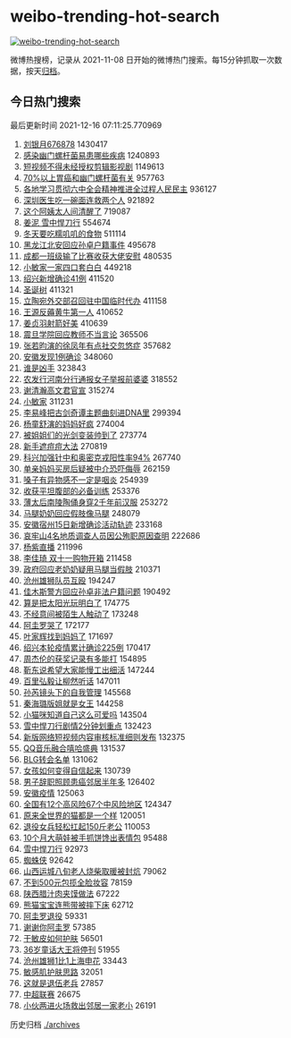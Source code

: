 # weibo-trending-hot-search

[![weibo-trending-hot-search](https://github.com/ameizi/weibo-trending-hot-search/actions/workflows/ci.yml/badge.svg)](https://github.com/ameizi/weibo-trending-hot-search/actions/workflows/ci.yml)

微博热搜榜，记录从 2021-11-08 日开始的微博热门搜索。每15分钟抓取一次数据，按天[归档](./archives)。

## 今日热门搜索

<!-- BEGIN --> 
最后更新时间 2021-12-16 07:11:25.770969 
1. [刘银月676878](https://s.weibo.com/weibo?q=%E5%88%98%E9%93%B6%E6%9C%88676878&Refer=top) 1430417
1. [感染幽门螺杆菌易患哪些疾病](https://s.weibo.com/weibo?q=%23%E6%84%9F%E6%9F%93%E5%B9%BD%E9%97%A8%E8%9E%BA%E6%9D%86%E8%8F%8C%E6%98%93%E6%82%A3%E5%93%AA%E4%BA%9B%E7%96%BE%E7%97%85%23&Refer=top) 1240893
1. [短视频不得未经授权剪辑影视剧](https://s.weibo.com/weibo?q=%23%E7%9F%AD%E8%A7%86%E9%A2%91%E4%B8%8D%E5%BE%97%E6%9C%AA%E7%BB%8F%E6%8E%88%E6%9D%83%E5%89%AA%E8%BE%91%E5%BD%B1%E8%A7%86%E5%89%A7%23&Refer=top) 1149613
1. [70%以上胃癌和幽门螺杆菌有关](https://s.weibo.com/weibo?q=%2370%25%E4%BB%A5%E4%B8%8A%E8%83%83%E7%99%8C%E5%92%8C%E5%B9%BD%E9%97%A8%E8%9E%BA%E6%9D%86%E8%8F%8C%E6%9C%89%E5%85%B3%23&Refer=top) 957763
1. [各地学习贯彻六中全会精神推进全过程人民民主](https://s.weibo.com/weibo?q=%23%E5%90%84%E5%9C%B0%E5%AD%A6%E4%B9%A0%E8%B4%AF%E5%BD%BB%E5%85%AD%E4%B8%AD%E5%85%A8%E4%BC%9A%E7%B2%BE%E7%A5%9E%E6%8E%A8%E8%BF%9B%E5%85%A8%E8%BF%87%E7%A8%8B%E4%BA%BA%E6%B0%91%E6%B0%91%E4%B8%BB%23&Refer=top) 936127
1. [深圳医生吃一碗面连救两个人](https://s.weibo.com/weibo?q=%23%E6%B7%B1%E5%9C%B3%E5%8C%BB%E7%94%9F%E5%90%83%E4%B8%80%E7%A2%97%E9%9D%A2%E8%BF%9E%E6%95%91%E4%B8%A4%E4%B8%AA%E4%BA%BA%23&Refer=top) 921892
1. [这个阿姨太人间清醒了](https://s.weibo.com/weibo?q=%23%E8%BF%99%E4%B8%AA%E9%98%BF%E5%A7%A8%E5%A4%AA%E4%BA%BA%E9%97%B4%E6%B8%85%E9%86%92%E4%BA%86%23&Refer=top) 719087
1. [姜泥 雪中悍刀行](https://s.weibo.com/weibo?q=%E5%A7%9C%E6%B3%A5%20%E9%9B%AA%E4%B8%AD%E6%82%8D%E5%88%80%E8%A1%8C&Refer=top) 554674
1. [冬天要吃糯叽叽的食物](https://s.weibo.com/weibo?q=%23%E5%86%AC%E5%A4%A9%E8%A6%81%E5%90%83%E7%B3%AF%E5%8F%BD%E5%8F%BD%E7%9A%84%E9%A3%9F%E7%89%A9%23&Refer=top) 511114
1. [黑龙江北安回应孙卓户籍事件](https://s.weibo.com/weibo?q=%23%E9%BB%91%E9%BE%99%E6%B1%9F%E5%8C%97%E5%AE%89%E5%9B%9E%E5%BA%94%E5%AD%99%E5%8D%93%E6%88%B7%E7%B1%8D%E4%BA%8B%E4%BB%B6%23&Refer=top) 495678
1. [成都一班级输了比赛收获大佬安慰](https://s.weibo.com/weibo?q=%23%E6%88%90%E9%83%BD%E4%B8%80%E7%8F%AD%E7%BA%A7%E8%BE%93%E4%BA%86%E6%AF%94%E8%B5%9B%E6%94%B6%E8%8E%B7%E5%A4%A7%E4%BD%AC%E5%AE%89%E6%85%B0%23&Refer=top) 480535
1. [小敏家一家四口套白白](https://s.weibo.com/weibo?q=%23%E5%B0%8F%E6%95%8F%E5%AE%B6%E4%B8%80%E5%AE%B6%E5%9B%9B%E5%8F%A3%E5%A5%97%E7%99%BD%E7%99%BD%23&Refer=top) 449218
1. [绍兴新增确诊41例](https://s.weibo.com/weibo?q=%23%E7%BB%8D%E5%85%B4%E6%96%B0%E5%A2%9E%E7%A1%AE%E8%AF%8A41%E4%BE%8B%23&Refer=top) 411520
1. [圣诞树](https://s.weibo.com/weibo?q=%E5%9C%A3%E8%AF%9E%E6%A0%91&Refer=top) 411321
1. [立陶宛外交部召回驻中国临时代办](https://s.weibo.com/weibo?q=%23%E7%AB%8B%E9%99%B6%E5%AE%9B%E5%A4%96%E4%BA%A4%E9%83%A8%E5%8F%AC%E5%9B%9E%E9%A9%BB%E4%B8%AD%E5%9B%BD%E4%B8%B4%E6%97%B6%E4%BB%A3%E5%8A%9E%23&Refer=top) 411158
1. [王源反薅黄牛第一人](https://s.weibo.com/weibo?q=%23%E7%8E%8B%E6%BA%90%E5%8F%8D%E8%96%85%E9%BB%84%E7%89%9B%E7%AC%AC%E4%B8%80%E4%BA%BA%23&Refer=top) 410652
1. [姜贞羽射箭好美](https://s.weibo.com/weibo?q=%23%E5%A7%9C%E8%B4%9E%E7%BE%BD%E5%B0%84%E7%AE%AD%E5%A5%BD%E7%BE%8E%23&Refer=top) 410639
1. [震旦学院回应教师不当言论](https://s.weibo.com/weibo?q=%23%E9%9C%87%E6%97%A6%E5%AD%A6%E9%99%A2%E5%9B%9E%E5%BA%94%E6%95%99%E5%B8%88%E4%B8%8D%E5%BD%93%E8%A8%80%E8%AE%BA%23&Refer=top) 365506
1. [张若昀演的徐凤年有点社交忽悠症](https://s.weibo.com/weibo?q=%23%E5%BC%A0%E8%8B%A5%E6%98%80%E6%BC%94%E7%9A%84%E5%BE%90%E5%87%A4%E5%B9%B4%E6%9C%89%E7%82%B9%E7%A4%BE%E4%BA%A4%E5%BF%BD%E6%82%A0%E7%97%87%23&Refer=top) 357682
1. [安徽发现1例确诊](https://s.weibo.com/weibo?q=%23%E5%AE%89%E5%BE%BD%E5%8F%91%E7%8E%B01%E4%BE%8B%E7%A1%AE%E8%AF%8A%23&Refer=top) 348060
1. [谁是凶手](https://s.weibo.com/weibo?q=%E8%B0%81%E6%98%AF%E5%87%B6%E6%89%8B&Refer=top) 323843
1. [农发行河南分行通报女子举报前婆婆](https://s.weibo.com/weibo?q=%23%E5%86%9C%E5%8F%91%E8%A1%8C%E6%B2%B3%E5%8D%97%E5%88%86%E8%A1%8C%E9%80%9A%E6%8A%A5%E5%A5%B3%E5%AD%90%E4%B8%BE%E6%8A%A5%E5%89%8D%E5%A9%86%E5%A9%86%23&Refer=top) 318552
1. [谢清瀚高文君官宣](https://s.weibo.com/weibo?q=%23%E8%B0%A2%E6%B8%85%E7%80%9A%E9%AB%98%E6%96%87%E5%90%9B%E5%AE%98%E5%AE%A3%23&Refer=top) 315274
1. [小敏家](https://s.weibo.com/weibo?q=%E5%B0%8F%E6%95%8F%E5%AE%B6&Refer=top) 311231
1. [李易峰把古剑奇谭主题曲刻进DNA里](https://s.weibo.com/weibo?q=%23%E6%9D%8E%E6%98%93%E5%B3%B0%E6%8A%8A%E5%8F%A4%E5%89%91%E5%A5%87%E8%B0%AD%E4%B8%BB%E9%A2%98%E6%9B%B2%E5%88%BB%E8%BF%9BDNA%E9%87%8C%23&Refer=top) 299394
1. [杨童舒演的妈妈好疯](https://s.weibo.com/weibo?q=%23%E6%9D%A8%E7%AB%A5%E8%88%92%E6%BC%94%E7%9A%84%E5%A6%88%E5%A6%88%E5%A5%BD%E7%96%AF%23&Refer=top) 274004
1. [被姐姐们的光剑变装帅到了](https://s.weibo.com/weibo?q=%23%E8%A2%AB%E5%A7%90%E5%A7%90%E4%BB%AC%E7%9A%84%E5%85%89%E5%89%91%E5%8F%98%E8%A3%85%E5%B8%85%E5%88%B0%E4%BA%86%23&Refer=top) 273774
1. [新手遮痘痘大法](https://s.weibo.com/weibo?q=%23%E6%96%B0%E6%89%8B%E9%81%AE%E7%97%98%E7%97%98%E5%A4%A7%E6%B3%95%23&Refer=top) 270819
1. [科兴加强针中和奥密克戎阳性率94%](https://s.weibo.com/weibo?q=%23%E7%A7%91%E5%85%B4%E5%8A%A0%E5%BC%BA%E9%92%88%E4%B8%AD%E5%92%8C%E5%A5%A5%E5%AF%86%E5%85%8B%E6%88%8E%E9%98%B3%E6%80%A7%E7%8E%8794%25%23&Refer=top) 267740
1. [单亲妈妈买房后疑被中介恐吓侮辱](https://s.weibo.com/weibo?q=%23%E5%8D%95%E4%BA%B2%E5%A6%88%E5%A6%88%E4%B9%B0%E6%88%BF%E5%90%8E%E7%96%91%E8%A2%AB%E4%B8%AD%E4%BB%8B%E6%81%90%E5%90%93%E4%BE%AE%E8%BE%B1%23&Refer=top) 262159
1. [嗓子有异物感不一定是咽炎](https://s.weibo.com/weibo?q=%23%E5%97%93%E5%AD%90%E6%9C%89%E5%BC%82%E7%89%A9%E6%84%9F%E4%B8%8D%E4%B8%80%E5%AE%9A%E6%98%AF%E5%92%BD%E7%82%8E%23&Refer=top) 254939
1. [收获平坦腹部的必备训练](https://s.weibo.com/weibo?q=%23%E6%94%B6%E8%8E%B7%E5%B9%B3%E5%9D%A6%E8%85%B9%E9%83%A8%E7%9A%84%E5%BF%85%E5%A4%87%E8%AE%AD%E7%BB%83%23&Refer=top) 253376
1. [薄太后南陵陶俑身穿2千年前汉服](https://s.weibo.com/weibo?q=%23%E8%96%84%E5%A4%AA%E5%90%8E%E5%8D%97%E9%99%B5%E9%99%B6%E4%BF%91%E8%BA%AB%E7%A9%BF2%E5%8D%83%E5%B9%B4%E5%89%8D%E6%B1%89%E6%9C%8D%23&Refer=top) 253272
1. [马腿奶奶回应假肢像马腿](https://s.weibo.com/weibo?q=%23%E9%A9%AC%E8%85%BF%E5%A5%B6%E5%A5%B6%E5%9B%9E%E5%BA%94%E5%81%87%E8%82%A2%E5%83%8F%E9%A9%AC%E8%85%BF%23&Refer=top) 248079
1. [安徽宿州15日新增确诊活动轨迹](https://s.weibo.com/weibo?q=%23%E5%AE%89%E5%BE%BD%E5%AE%BF%E5%B7%9E15%E6%97%A5%E6%96%B0%E5%A2%9E%E7%A1%AE%E8%AF%8A%E6%B4%BB%E5%8A%A8%E8%BD%A8%E8%BF%B9%23&Refer=top) 233168
1. [哀牢山4名地质调查人员因公殉职原因查明](https://s.weibo.com/weibo?q=%23%E5%93%80%E7%89%A2%E5%B1%B14%E5%90%8D%E5%9C%B0%E8%B4%A8%E8%B0%83%E6%9F%A5%E4%BA%BA%E5%91%98%E5%9B%A0%E5%85%AC%E6%AE%89%E8%81%8C%E5%8E%9F%E5%9B%A0%E6%9F%A5%E6%98%8E%23&Refer=top) 222686
1. [杨紫直播](https://s.weibo.com/weibo?q=%23%E6%9D%A8%E7%B4%AB%E7%9B%B4%E6%92%AD%23&Refer=top) 211996
1. [李佳琦 双十一购物开箱](https://s.weibo.com/weibo?q=%E6%9D%8E%E4%BD%B3%E7%90%A6%20%E5%8F%8C%E5%8D%81%E4%B8%80%E8%B4%AD%E7%89%A9%E5%BC%80%E7%AE%B1&Refer=top) 211458
1. [政府回应老奶奶疑用马腿当假肢](https://s.weibo.com/weibo?q=%23%E6%94%BF%E5%BA%9C%E5%9B%9E%E5%BA%94%E8%80%81%E5%A5%B6%E5%A5%B6%E7%96%91%E7%94%A8%E9%A9%AC%E8%85%BF%E5%BD%93%E5%81%87%E8%82%A2%23&Refer=top) 210371
1. [沧州雄狮队员互殴](https://s.weibo.com/weibo?q=%23%E6%B2%A7%E5%B7%9E%E9%9B%84%E7%8B%AE%E9%98%9F%E5%91%98%E4%BA%92%E6%AE%B4%23&Refer=top) 194247
1. [佳木斯警方回应孙卓非法户籍问题](https://s.weibo.com/weibo?q=%23%E4%BD%B3%E6%9C%A8%E6%96%AF%E8%AD%A6%E6%96%B9%E5%9B%9E%E5%BA%94%E5%AD%99%E5%8D%93%E9%9D%9E%E6%B3%95%E6%88%B7%E7%B1%8D%E9%97%AE%E9%A2%98%23&Refer=top) 190492
1. [算是把太阳光玩明白了](https://s.weibo.com/weibo?q=%23%E7%AE%97%E6%98%AF%E6%8A%8A%E5%A4%AA%E9%98%B3%E5%85%89%E7%8E%A9%E6%98%8E%E7%99%BD%E4%BA%86%23&Refer=top) 174775
1. [不经意间被陌生人触动了](https://s.weibo.com/weibo?q=%23%E4%B8%8D%E7%BB%8F%E6%84%8F%E9%97%B4%E8%A2%AB%E9%99%8C%E7%94%9F%E4%BA%BA%E8%A7%A6%E5%8A%A8%E4%BA%86%23&Refer=top) 173248
1. [阿圭罗哭了](https://s.weibo.com/weibo?q=%23%E9%98%BF%E5%9C%AD%E7%BD%97%E5%93%AD%E4%BA%86%23&Refer=top) 172177
1. [叶家辉找到妈妈了](https://s.weibo.com/weibo?q=%23%E5%8F%B6%E5%AE%B6%E8%BE%89%E6%89%BE%E5%88%B0%E5%A6%88%E5%A6%88%E4%BA%86%23&Refer=top) 171697
1. [绍兴本轮疫情累计确诊225例](https://s.weibo.com/weibo?q=%23%E7%BB%8D%E5%85%B4%E6%9C%AC%E8%BD%AE%E7%96%AB%E6%83%85%E7%B4%AF%E8%AE%A1%E7%A1%AE%E8%AF%8A225%E4%BE%8B%23&Refer=top) 170417
1. [周杰伦的获奖记录有多能打](https://s.weibo.com/weibo?q=%23%E5%91%A8%E6%9D%B0%E4%BC%A6%E7%9A%84%E8%8E%B7%E5%A5%96%E8%AE%B0%E5%BD%95%E6%9C%89%E5%A4%9A%E8%83%BD%E6%89%93%23&Refer=top) 154895
1. [靳东说希望大家能慢工出细活](https://s.weibo.com/weibo?q=%23%E9%9D%B3%E4%B8%9C%E8%AF%B4%E5%B8%8C%E6%9C%9B%E5%A4%A7%E5%AE%B6%E8%83%BD%E6%85%A2%E5%B7%A5%E5%87%BA%E7%BB%86%E6%B4%BB%23&Refer=top) 147244
1. [百里弘毅让柳然听话](https://s.weibo.com/weibo?q=%23%E7%99%BE%E9%87%8C%E5%BC%98%E6%AF%85%E8%AE%A9%E6%9F%B3%E7%84%B6%E5%90%AC%E8%AF%9D%23&Refer=top) 147011
1. [孙芮镜头下的自我管理](https://s.weibo.com/weibo?q=%23%E5%AD%99%E8%8A%AE%E9%95%9C%E5%A4%B4%E4%B8%8B%E7%9A%84%E8%87%AA%E6%88%91%E7%AE%A1%E7%90%86%23&Refer=top) 145568
1. [秦海璐版姐就是女王](https://s.weibo.com/weibo?q=%23%E7%A7%A6%E6%B5%B7%E7%92%90%E7%89%88%E5%A7%90%E5%B0%B1%E6%98%AF%E5%A5%B3%E7%8E%8B%23&Refer=top) 144258
1. [小猫咪知道自己这么可爱吗](https://s.weibo.com/weibo?q=%23%E5%B0%8F%E7%8C%AB%E5%92%AA%E7%9F%A5%E9%81%93%E8%87%AA%E5%B7%B1%E8%BF%99%E4%B9%88%E5%8F%AF%E7%88%B1%E5%90%97%23&Refer=top) 143504
1. [雪中悍刀行剧情2分钟划重点](https://s.weibo.com/weibo?q=%23%E9%9B%AA%E4%B8%AD%E6%82%8D%E5%88%80%E8%A1%8C%E5%89%A7%E6%83%852%E5%88%86%E9%92%9F%E5%88%92%E9%87%8D%E7%82%B9%23&Refer=top) 132423
1. [新版网络短视频内容审核标准细则发布](https://s.weibo.com/weibo?q=%23%E6%96%B0%E7%89%88%E7%BD%91%E7%BB%9C%E7%9F%AD%E8%A7%86%E9%A2%91%E5%86%85%E5%AE%B9%E5%AE%A1%E6%A0%B8%E6%A0%87%E5%87%86%E7%BB%86%E5%88%99%E5%8F%91%E5%B8%83%23&Refer=top) 132375
1. [QQ音乐融合嘻哈盛典](https://s.weibo.com/weibo?q=%23QQ%E9%9F%B3%E4%B9%90%E8%9E%8D%E5%90%88%E5%98%BB%E5%93%88%E7%9B%9B%E5%85%B8%23&Refer=top) 131537
1. [BLG转会名单](https://s.weibo.com/weibo?q=%23BLG%E8%BD%AC%E4%BC%9A%E5%90%8D%E5%8D%95%23&Refer=top) 131062
1. [女孩如何变得自信起来](https://s.weibo.com/weibo?q=%23%E5%A5%B3%E5%AD%A9%E5%A6%82%E4%BD%95%E5%8F%98%E5%BE%97%E8%87%AA%E4%BF%A1%E8%B5%B7%E6%9D%A5%23&Refer=top) 130739
1. [男子辞职照顾患癌邻居半年多](https://s.weibo.com/weibo?q=%23%E7%94%B7%E5%AD%90%E8%BE%9E%E8%81%8C%E7%85%A7%E9%A1%BE%E6%82%A3%E7%99%8C%E9%82%BB%E5%B1%85%E5%8D%8A%E5%B9%B4%E5%A4%9A%23&Refer=top) 126402
1. [安徽疫情](https://s.weibo.com/weibo?q=%23%E5%AE%89%E5%BE%BD%E7%96%AB%E6%83%85%23&Refer=top) 125063
1. [全国有12个高风险67个中风险地区](https://s.weibo.com/weibo?q=%23%E5%85%A8%E5%9B%BD%E6%9C%8912%E4%B8%AA%E9%AB%98%E9%A3%8E%E9%99%A967%E4%B8%AA%E4%B8%AD%E9%A3%8E%E9%99%A9%E5%9C%B0%E5%8C%BA%23&Refer=top) 124347
1. [原来全世界的猫都是一个样](https://s.weibo.com/weibo?q=%23%E5%8E%9F%E6%9D%A5%E5%85%A8%E4%B8%96%E7%95%8C%E7%9A%84%E7%8C%AB%E9%83%BD%E6%98%AF%E4%B8%80%E4%B8%AA%E6%A0%B7%23&Refer=top) 120051
1. [退役女兵轻松扛起150斤老公](https://s.weibo.com/weibo?q=%23%E9%80%80%E5%BD%B9%E5%A5%B3%E5%85%B5%E8%BD%BB%E6%9D%BE%E6%89%9B%E8%B5%B7150%E6%96%A4%E8%80%81%E5%85%AC%23&Refer=top) 110053
1. [10个月大萌娃被手抓饼馋出表情包](https://s.weibo.com/weibo?q=%2310%E4%B8%AA%E6%9C%88%E5%A4%A7%E8%90%8C%E5%A8%83%E8%A2%AB%E6%89%8B%E6%8A%93%E9%A5%BC%E9%A6%8B%E5%87%BA%E8%A1%A8%E6%83%85%E5%8C%85%23&Refer=top) 95488
1. [雪中悍刀行](https://s.weibo.com/weibo?q=%E9%9B%AA%E4%B8%AD%E6%82%8D%E5%88%80%E8%A1%8C&Refer=top) 92973
1. [蜘蛛侠](https://s.weibo.com/weibo?q=%E8%9C%98%E8%9B%9B%E4%BE%A0&Refer=top) 92642
1. [山西运城八旬老人烧柴取暖被封炕](https://s.weibo.com/weibo?q=%23%E5%B1%B1%E8%A5%BF%E8%BF%90%E5%9F%8E%E5%85%AB%E6%97%AC%E8%80%81%E4%BA%BA%E7%83%A7%E6%9F%B4%E5%8F%96%E6%9A%96%E8%A2%AB%E5%B0%81%E7%82%95%23&Refer=top) 79062
1. [不到500元包揽全脸妆容](https://s.weibo.com/weibo?q=%E4%B8%8D%E5%88%B0500%E5%85%83%E5%8C%85%E6%8F%BD%E5%85%A8%E8%84%B8%E5%A6%86%E5%AE%B9&Refer=top) 78159
1. [陕西腊汁肉夹馍做法](https://s.weibo.com/weibo?q=%E9%99%95%E8%A5%BF%E8%85%8A%E6%B1%81%E8%82%89%E5%A4%B9%E9%A6%8D%E5%81%9A%E6%B3%95&Refer=top) 67222
1. [熊猫宝宝连熊带被摔下床](https://s.weibo.com/weibo?q=%23%E7%86%8A%E7%8C%AB%E5%AE%9D%E5%AE%9D%E8%BF%9E%E7%86%8A%E5%B8%A6%E8%A2%AB%E6%91%94%E4%B8%8B%E5%BA%8A%23&Refer=top) 62712
1. [阿圭罗退役](https://s.weibo.com/weibo?q=%23%E9%98%BF%E5%9C%AD%E7%BD%97%E9%80%80%E5%BD%B9%23&Refer=top) 59331
1. [谢谢你阿圭罗](https://s.weibo.com/weibo?q=%23%E8%B0%A2%E8%B0%A2%E4%BD%A0%E9%98%BF%E5%9C%AD%E7%BD%97%23&Refer=top) 57385
1. [干敏皮如何护肤](https://s.weibo.com/weibo?q=%23%E5%B9%B2%E6%95%8F%E7%9A%AE%E5%A6%82%E4%BD%95%E6%8A%A4%E8%82%A4%23&Refer=top) 56501
1. [36岁童话大王将停刊](https://s.weibo.com/weibo?q=%2336%E5%B2%81%E7%AB%A5%E8%AF%9D%E5%A4%A7%E7%8E%8B%E5%B0%86%E5%81%9C%E5%88%8A%23&Refer=top) 51955
1. [沧州雄狮1比1上海申花](https://s.weibo.com/weibo?q=%23%E6%B2%A7%E5%B7%9E%E9%9B%84%E7%8B%AE1%E6%AF%941%E4%B8%8A%E6%B5%B7%E7%94%B3%E8%8A%B1%23&Refer=top) 33443
1. [敏感肌护肤思路](https://s.weibo.com/weibo?q=%23%E6%95%8F%E6%84%9F%E8%82%8C%E6%8A%A4%E8%82%A4%E6%80%9D%E8%B7%AF%23&Refer=top) 32051
1. [这就是退伍老兵](https://s.weibo.com/weibo?q=%23%E8%BF%99%E5%B0%B1%E6%98%AF%E9%80%80%E4%BC%8D%E8%80%81%E5%85%B5%23&Refer=top) 27857
1. [中超联赛](https://s.weibo.com/weibo?q=%E4%B8%AD%E8%B6%85%E8%81%94%E8%B5%9B&Refer=top) 26675
1. [小伙两进火场救出邻居一家老小](https://s.weibo.com/weibo?q=%23%E5%B0%8F%E4%BC%99%E4%B8%A4%E8%BF%9B%E7%81%AB%E5%9C%BA%E6%95%91%E5%87%BA%E9%82%BB%E5%B1%85%E4%B8%80%E5%AE%B6%E8%80%81%E5%B0%8F%23&Refer=top) 26191
<!-- END -->

历史归档 [./archives](./archives)

